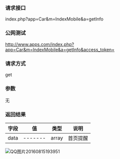 ### **请求接口**
index.php?app=Car&m=IndexMobile&a=getInfo


### **公网测试**
http://www.apps.com/index.php?app=Car&m=IndexMobile&a=getInfo&access_token=

### **请求方式**
get


### **参数**
无

### **返回结果**
|字段        |值          |类型    |说明        |
| ---------  |--------    |-------- |--------  |
|data|-------   |array  |首页提醒  |


![QQ图片20160815193951](http://192.168.1.240/uploads/ranmufei/apps/96dcd80dcb/QQ%E5%9B%BE%E7%89%8720160815193951.png)
